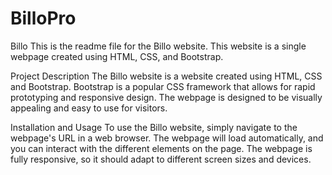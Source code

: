 # BilloPro

Billo
This is the readme file for the Billo website. This website is a single webpage created using HTML, CSS, and Bootstrap.

Project Description
The Billo website is a website created using HTML, CSS and Bootstrap. Bootstrap is a popular CSS framework that allows for rapid prototyping and responsive design. The webpage is designed to be visually appealing and easy to use for visitors.

Installation and Usage
To use the Billo website, simply navigate to the webpage's URL in a web browser. The webpage will load automatically, and you can interact with the different elements on the page. The webpage is fully responsive, so it should adapt to different screen sizes and devices.
